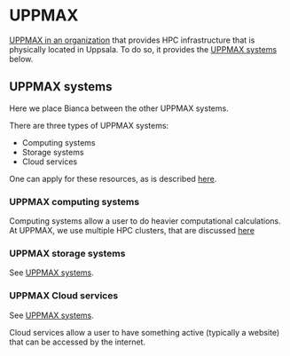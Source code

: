 # UPPMAX

[UPPMAX in an organization](uppmax_as_an_organization.md) 
that provides HPC infrastructure that is physically located in Uppsala. 
To do so, it provides the [UPPMAX systems](uppmax_systems.md) below.

## UPPMAX systems

Here we place Bianca between the other UPPMAX systems.

There are three types of UPPMAX systems:

- Computing systems
- Storage systems
- Cloud services

One can apply for these resources, 
as is described [here](../getting_started/project_apply.md).

### UPPMAX computing systems

Computing systems allow a user to do heavier computational calculations.
At UPPMAX, we use multiple HPC clusters,
that are discussed [here](uppmax_cluster.md)

### UPPMAX storage systems

See [UPPMAX systems](uppmax_systems.md).

### UPPMAX Cloud services

See [UPPMAX systems](uppmax_systems.md).

Cloud services allow a user to have something active (typically a website)
that can be accessed by the internet.
